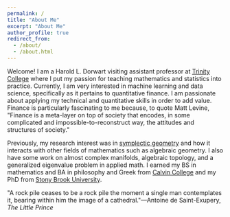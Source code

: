 ```yaml
---
permalink: /
title: "About Me"
excerpt: "About Me"
author_profile: true
redirect_from: 
  - /about/
  - /about.html
---
```


Welcome! I am a Harold L. Dorwart visiting assistant professor at [Trinity College](https://www.trincoll.edu/) where I put my passion for teaching mathematics and statistics into practice. Currently, I am very interested in machine learning and data science, specifically as it pertains to quantitative finance. I am passionate about applying my technical and quantitative skills in order to add value. Finance is particularly fascinating to me because, to quote Matt Levine, "Finance is a meta-layer on top of society that encodes, in some complicated and impossible-to-reconstruct way, the attitudes and structures of society."

Previously, my research interest was in [symplectic geometry](https://en.wikipedia.org/wiki/Symplectic_geometry#) and how it interacts with other fields of mathematics such as algebraic geometry. I also have some work on almost complex manifolds, algebraic topology, and a generalized eigenvalue problem in applied math. I earned my BS in mathematics and BA in philosophy and Greek from [Calvin College](https://calvin.edu/academics/departments-programs/mathematics-statistics/academics/mathematics) and my PhD from [Stony Brook University](https://www.math.stonybrook.edu/stony-brook-mathematics-department-and-institute-mathematical-sciences).

"A rock pile ceases to be a rock pile the moment a single man contemplates it, bearing within him the image of a cathedral."—Antoine de Saint-Exupery, _The Little Prince_


